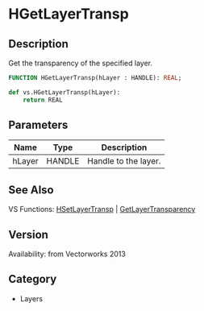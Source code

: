 # HGetLayerTransp

## Description
Get the transparency of the specified layer.

```pascal
FUNCTION HGetLayerTransp(hLayer : HANDLE): REAL;
```

```python
def vs.HGetLayerTransp(hLayer):
    return REAL
```

## Parameters
|Name|Type|Description|
|---|---|---|
|hLayer|HANDLE|Handle to the layer.|

## See Also
VS Functions:
[HSetLayerTransp](HSetLayerTransp.md) 
| [GetLayerTransparency](GetLayerTransparency.md)

## Version
Availability: from Vectorworks 2013

## Category
* Layers

